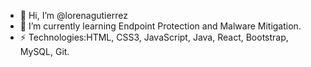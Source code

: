 - 👋 Hi, I’m @lorenagutierrez
- 🌱 I’m currently learning Endpoint Protection and Malware Mitigation.
- ⚡ Technologies:HTML, CSS3, JavaScript, Java, React, Bootstrap, MySQL, Git.

